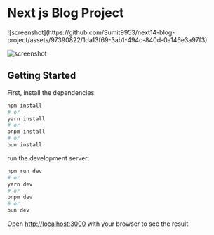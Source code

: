 <h1>Next js Blog Project</h1>
![screenshot](https://github.com/Sumit9953/next14-blog-project/assets/97390822/1da13f69-3ab1-494c-840d-0a146e3a97f3)

![screenshot](https://github.com/Sumit9953/next14-blog-project/assets/97390822/a91acb29-beb1-41d9-8b8e-a3216a82f438)

## Getting Started

First, install the dependencies:

```bash
npm install
# or
yarn install
# or
pnpm install
# or
bun install
```


run the development server:

```bash
npm run dev
# or
yarn dev
# or
pnpm dev
# or
bun dev
```

Open [http://localhost:3000](http://localhost:3000) with your browser to see the result.
